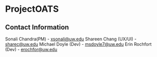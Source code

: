 # ProjectOATS

## Contact Information
Sonali Chandra(PM) - xsonali@uw.edu
Shareen Chang (UX/UI) - sharec@uw.edu
Michael Doyle (Dev) - msdoyle7@uw.edu
Erin Rochfort (Dev) - erochfor@uw.edu
